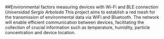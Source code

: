##Environmental factors measuring devices with Wi-Fi and BLE connection <br>
_Universidad Sergio Arboleda_
This project aims to establish a red mesh for the transmission of environmental data via WiFi and Bluetooth. The network will enable efficient communication between devices, facilitating the collection of crucial information such as temperature, humidity, particle concentration and device location.
